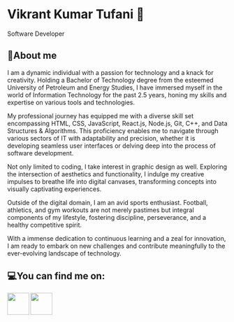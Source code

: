 # Vikrant Kumar Tufani 🙂

Software Developer

<!--![](https://github-readme-stats.vercel.app/api?username=VikrantTufani1999&show_icons=true&line_height=30)-->

## 🧐About me 

<!--Hi, I am Vikrant Kumar Tufani and I’m a CSE graduate from the University of Petroleum and Energy Studies, Dehradun. I am mainly skilled in java, springboot, MySQL, React and javascript. I'm passionate about contributing to the developer community and like to explore open source sometimes. In my freetime, I watch content on new topics, listen to music, read blogs and stay updated about world affairs. My goal is to remain focused on what I do and be good at it. -->  

I am a dynamic individual with a passion for technology and a knack for creativity. Holding a Bachelor of Technology degree from the esteemed University of Petroleum and Energy Studies, I have immersed myself in the world of Information Technology for the past 2.5 years, honing my skills and expertise on various tools and technologies.

My professional journey has equipped me with a diverse skill set encompassing HTML, CSS, JavaScript, React.js, Node.js, Git, C++, and Data Structures & Algorithms. This proficiency enables me to navigate through various sectors of IT with adaptability and precision, whether it is developing seamless user interfaces or delving deep into the process of software development.

Not only limited to coding, I take interest in graphic design as well. Exploring the intersection of aesthetics and functionality, I indulge my creative impulses to breathe life into digital canvases, transforming concepts into visually captivating experiences.

Outside of the digital domain, I am an avid sports enthusiast. Football, athletics, and gym workouts are not merely pastimes but integral components of my lifestyle, fostering discipline, perseverance, and a healthy competitive spirit.

With a immense dedication to continuous learning and a zeal for innovation, I am ready to embark on new challenges and contribute meaningfully to the ever-evolving landscape of technology.


<!--## ⚡Skills :desktop_computer: :keyboard:

* Java
* Spring
* MySQL & DBMS
* Javascript & React
* C++ 
* Azure / AWS
* Python
* HTML
* CSS -->

## 💻You can find me on:

<a href="https://www.linkedin.com/in/vikranttufani1999">
  <img align="left" width="50px" src="https://img.icons8.com/fluency/344/linkedin.png" />
</a>
<a href = "mailto: vikrant.tufani99@gmail.com">
  <img align="left" width="50px" src="https://img.icons8.com/color/344/gmail-new.png" />
</a>

<!--LinkedIn: *[Vikrant Tufani](https://www.linkedin.com/in/vikranttufani1999/)-->

<!--
Here are some ideas to get you started:

- 🔭 I’m currently working on ...
- 🌱 I’m currently learning ...
- 👯 I’m looking to collaborate on ...
- 🤔 I’m looking for help with ...
- 💬 Ask me about ...
- 📫 How to reach me:
# Links:

- 😄 Pronouns: ...
- ⚡ Fun fact: ...
-->
